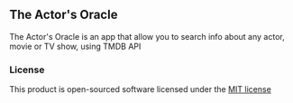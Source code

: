 ## The Actor's Oracle

The Actor's Oracle is an app that allow you to search info about any actor, movie or TV show, using TMDB API

### License

This product is open-sourced software licensed under the [MIT license](http://opensource.org/licenses/MIT)
